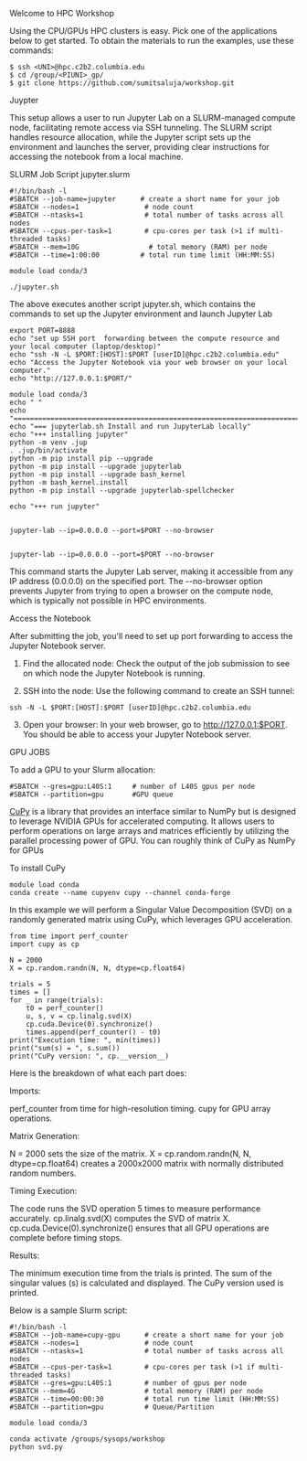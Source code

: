 Welcome to HPC Workshop

Using the CPU/GPUs HPC clusters is easy. Pick one of the applications below to get started. To obtain the materials to run the examples, use these commands:

```
$ ssh <UNI>@hpc.c2b2.columbia.edu
$ cd /group/<PIUNI>_gp/
$ git clone https://github.com/sumitsaluja/workshop.git
```

Juypter

This setup allows a user to run Jupyter Lab on a SLURM-managed compute node, facilitating remote access via SSH tunneling. 
The SLURM script handles resource allocation, while the Jupyter script sets up the environment and launches the server, providing clear instructions for accessing the notebook from a local machine.

SLURM Job Script jupyter.slurm

```
#!/bin/bash -l
#SBATCH --job-name=jupyter      # create a short name for your job
#SBATCH --nodes=1                # node count
#SBATCH --ntasks=1               # total number of tasks across all nodes
#SBATCH --cpus-per-task=1        # cpu-cores per task (>1 if multi-threaded tasks)
#SBATCH --mem=10G                 # total memory (RAM) per node
#SBATCH --time=1:00:00          # total run time limit (HH:MM:SS)

module load conda/3

./jupyter.sh

```

The above executes another script jupyter.sh, which contains the commands to set up the Jupyter environment and launch Jupyter Lab

```
export PORT=8888
echo "set up SSH port  forwarding between the compute resource and your local computer (laptop/desktop)"
echo "ssh -N -L $PORT:[HOST]:$PORT [userID]@hpc.c2b2.columbia.edu"
echo "Access the Jupyter Notebook via your web browser on your local computer."
echo "http://127.0.0.1:$PORT/"

module load conda/3
echo " "
echo "============================================================================="
echo "=== jupyterlab.sh Install and run JupyterLab locally"
echo "+++ installing jupyter"
python -m venv .jup
. .jup/bin/activate
python -m pip install pip --upgrade
python -m pip install --upgrade jupyterlab
python -m pip install --upgrade bash_kernel
python -m bash_kernel.install
python -m pip install --upgrade jupyterlab-spellchecker

echo "+++ run jupyter"


jupyter-lab --ip=0.0.0.0 --port=$PORT --no-browser


```


```
jupyter-lab --ip=0.0.0.0 --port=$PORT --no-browser

```
This command starts the Jupyter Lab server, making it accessible from any IP address (0.0.0.0) on the specified port. The --no-browser option prevents Jupyter from trying to open a browser on the compute node, which is typically not possible in HPC environments.



Access the Notebook

After submitting the job, you'll need to set up port forwarding to access the Jupyter Notebook server.

1. Find the allocated node: Check the output of the job submission to see on which node the Jupyter Notebook is running.

2. SSH into the node: Use the following command to create an SSH tunnel:
```
ssh -N -L $PORT:[HOST]:$PORT [userID]@hpc.c2b2.columbia.edu

```

3. Open your browser: In your web browser, go to http://127.0.0.1:$PORT. You should be able to access your Jupyter Notebook server.




GPU JOBS

To add a GPU to your Slurm allocation:

```
#SBATCH --gres=gpu:L40S:1     # number of L40S gpus per node
#SBATCH --partition=gpu       #GPU queue
```
[CuPy](https://cupy.chainer.org) is a library that provides an interface similar to NumPy but is designed to leverage NVIDIA GPUs for accelerated computing. It allows users to perform operations on large arrays and matrices efficiently by utilizing the parallel processing power of GPU. You can roughly think of CuPy as NumPy for GPUs

To install  CuPy
```
module load conda
conda create --name cupyenv cupy --channel conda-forge

```

In this example we will perform a Singular Value Decomposition (SVD) on a randomly generated matrix using CuPy, which leverages GPU acceleration.

```
from time import perf_counter
import cupy as cp

N = 2000
X = cp.random.randn(N, N, dtype=cp.float64)

trials = 5
times = []
for _ in range(trials):
    t0 = perf_counter()
    u, s, v = cp.linalg.svd(X)
    cp.cuda.Device(0).synchronize()
    times.append(perf_counter() - t0)
print("Execution time: ", min(times))
print("sum(s) = ", s.sum())
print("CuPy version: ", cp.__version__)

```

Here is the breakdown of what each part does:

Imports:

perf_counter from time for high-resolution timing.
cupy for GPU array operations.

Matrix Generation:

N = 2000 sets the size of the matrix.
X = cp.random.randn(N, N, dtype=cp.float64) creates a 2000x2000 matrix with normally distributed random numbers.


Timing Execution:

The code runs the SVD operation 5 times to measure performance accurately.
cp.linalg.svd(X) computes the SVD of matrix X.
cp.cuda.Device(0).synchronize() ensures that all GPU operations are complete before timing stops.

Results:

The minimum execution time from the trials is printed.
The sum of the singular values (s) is calculated and displayed.
The CuPy version used is printed.


Below is a sample Slurm script:

```
#!/bin/bash -l
#SBATCH --job-name=cupy-gpu      # create a short name for your job
#SBATCH --nodes=1                # node count
#SBATCH --ntasks=1               # total number of tasks across all nodes
#SBATCH --cpus-per-task=1        # cpu-cores per task (>1 if multi-threaded tasks)
#SBATCH --gres=gpu:L40S:1        # number of gpus per node
#SBATCH --mem=4G                 # total memory (RAM) per node
#SBATCH --time=00:00:30          # total run time limit (HH:MM:SS)
#SBATCH --partition=gpu          # Queue/Partition

module load conda/3

conda activate /groups/sysops/workshop
python svd.py

```
